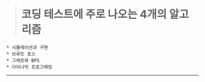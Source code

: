 > # 코딩 테스트에 주로 나오는 4개의 알고리즘

    * 시뮬레이션과 구현
    * 브루트 포스
    * 그래프와 BFS
    * 다이나믹 프로그래밍

***   
   
  
